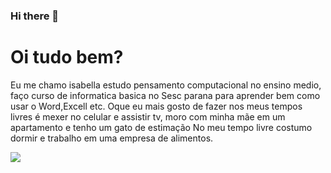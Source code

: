 ### Hi there 👋

<!--
**is4jj/is4jj** is a ✨ _special_ ✨ repository because its `README.md` (this file) appears on your GitHub profile.
-->

<h1>Oi tudo bem?</h1>
 Eu me chamo isabella estudo pensamento computacional no ensino medio, faço curso de informatica basica no Sesc parana para aprender bem como usar o Word,Excell etc. 
 Oque eu mais gosto de fazer nos meus tempos livres é mexer no celular e assistir tv, moro com minha mãe em um apartamento e tenho um gato de estimação
 No meu tempo livre costumo dormir e trabalho em uma empresa de alimentos.

![](https://media.tenor.com/EpLwAILU-eIAAAAd/stitch.gif)
